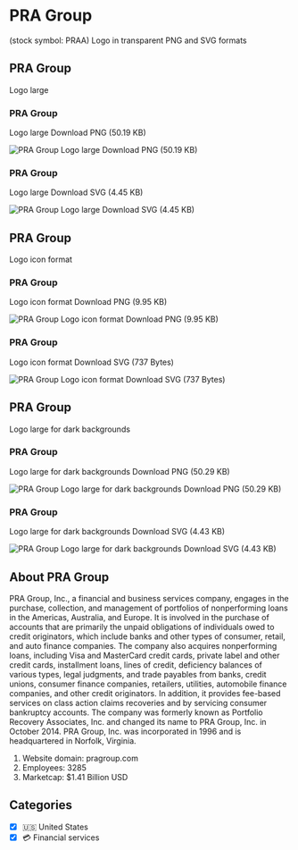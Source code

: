# PRA Group
 (stock symbol: PRAA) Logo in transparent PNG and SVG formats

## PRA Group
 Logo large

### PRA Group
 Logo large Download PNG (50.19 KB)

![PRA Group
 Logo large Download PNG (50.19 KB)](/img/orig/PRAA_BIG-ebc41931.png)

### PRA Group
 Logo large Download SVG (4.45 KB)

![PRA Group
 Logo large Download SVG (4.45 KB)](/img/orig/PRAA_BIG-8ca5961a.svg)

## PRA Group
 Logo icon format

### PRA Group
 Logo icon format Download PNG (9.95 KB)

![PRA Group
 Logo icon format Download PNG (9.95 KB)](/img/orig/PRAA-00e6c885.png)

### PRA Group
 Logo icon format Download SVG (737 Bytes)

![PRA Group
 Logo icon format Download SVG (737 Bytes)](/img/orig/PRAA-c2a3009a.svg)

## PRA Group
 Logo large for dark backgrounds

### PRA Group
 Logo large for dark backgrounds Download PNG (50.29 KB)

![PRA Group
 Logo large for dark backgrounds Download PNG (50.29 KB)](/img/orig/PRAA_BIG.D-ae2366cf.png)

### PRA Group
 Logo large for dark backgrounds Download SVG (4.43 KB)

![PRA Group
 Logo large for dark backgrounds Download SVG (4.43 KB)](/img/orig/PRAA_BIG.D-73942615.svg)

## About PRA Group


PRA Group, Inc., a financial and business services company, engages in the purchase, collection, and management of portfolios of nonperforming loans in the Americas, Australia, and Europe. It is involved in the purchase of accounts that are primarily the unpaid obligations of individuals owed to credit originators, which include banks and other types of consumer, retail, and auto finance companies. The company also acquires nonperforming loans, including Visa and MasterCard credit cards, private label and other credit cards, installment loans, lines of credit, deficiency balances of various types, legal judgments, and trade payables from banks, credit unions, consumer finance companies, retailers, utilities, automobile finance companies, and other credit originators. In addition, it provides fee-based services on class action claims recoveries and by servicing consumer bankruptcy accounts. The company was formerly known as Portfolio Recovery Associates, Inc. and changed its name to PRA Group, Inc. in October 2014. PRA Group, Inc. was incorporated in 1996 and is headquartered in Norfolk, Virginia.

1. Website domain: pragroup.com
2. Employees: 3285
3. Marketcap: $1.41 Billion USD


## Categories
- [x] 🇺🇸 United States
- [x] 💳 Financial services
